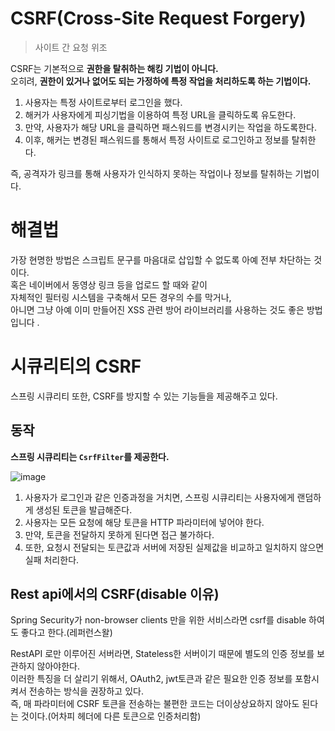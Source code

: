 # CSRF(Cross-Site Request Forgery)  
> 사이트 간 요청 위조
      
CSRF는 기본적으로 **권한을 탈취하는 해킹 기법이 아니다.**            
오히려, **권한이 있거나 없어도 되는 가정하에 특정 작업을 처리하도록 하는 기법이다.**      
         
1. 사용자는 특정 사이트로부터 로그인을 했다.          
2. 해커가 사용자에게 피싱기법을 이용하여 특정 URL을 클릭하도록 유도한다.            
3. 만약, 사용자가 해당 URL을 클릭하면 패스워드를 변경시키는 작업을 하도록한다.            
4. 이후, 해커는 변경된 패스워드를 통해서 특정 사이트로 로그인하고 정보를 탈취한다.    
     
즉, 공격자가 링크를 통해 사용자가 인식하지 못하는 작업이나 정보를 탈취하는 기법이다.          
  
# 해결법   
가장 현명한 방법은 스크립트 문구를 마음대로 삽입할 수 없도록 아예 전부 차단하는 것이다.    
혹은 네이버에서 동영상 링크 등을 업로드 할 때와 같이   
자체적인 필터링 시스템을 구축해서 모든 경우의 수를 막거나,   
아니면 그냥 아예 이미 만들어진 XSS 관련 방어 라이브러리를 사용하는 것도 좋은 방법입니다    .

# 시큐리티의 CSRF 

스프링 시큐리티 또한, CSRF를 방지할 수 있는 기능들을 제공해주고 있다.   
  
## 동작    
  
**스프링 시큐리티는 `CsrfFilter`를 제공한다.**        

![image](https://user-images.githubusercontent.com/50267433/146870007-47b122f5-7cf6-4f44-a7df-31ab8c3b7d9e.png)
    
1. 사용자가 로그인과 같은 인증과정을 거치면, 스프링 시큐리티는 사용자에게 랜덤하게 생성된 토큰을 발급해준다.     
2. 사용자는 모든 요청에 해당 토큰을 HTTP 파라미터에 넣어야 한다.   
3. 만약, 토큰을 전달하지 못하게 된다면 접근 불가하다.                     
4. 또한, 요청시 전달되는 토큰값과 서버에 저장된 실제값을 비교하고 일치하지 않으면 실패 처리한다.     

## Rest api에서의 CSRF(disable 이유)    
  
Spring Security가 non-browser clients 만을 위한 서비스라면 csrf를 disable 하여도 좋다고 한다.(레퍼런스왈)   
         
RestAPI 로만 이루어진 서버라면, Stateless한 서버이기 때문에 별도의 인증 정보를 보관하지 않아야한다.                
이러한 특징을 더 살리기 위해서, OAuth2, jwt토큰과 같은 필요한 인증 정보를 포함시켜서 전송하는 방식을 권장하고 있다.            
즉, 매 파라미터에 CSRF 토큰을 전송하는 불편한 코드는 더이상상요하지 않아도 된다는 것이다.(어차피 헤더에 다른 토큰으로 인증처리함)         
